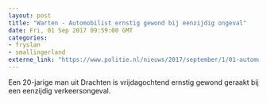 ```yaml
---
layout: post
title: "Warten - Automobilist ernstig gewond bij eenzijdig ongeval"
date: Fri, 01 Sep 2017 09:59:00 GMT
categories: 
- fryslan 
- smallingerland 
externe_link: "https://www.politie.nl/nieuws/2017/september/1/01-automobilist-ernstig-gewond-bij-eenzijdig-ongeval.html"
---
```


Een 20-jarige man uit Drachten is vrijdagochtend ernstig gewond geraakt bij een eenzijdig verkeersongeval.
